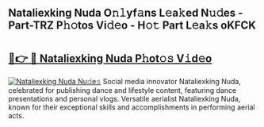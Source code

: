 ## Nataliexking Nuda O𝚗𝚕yf𝚊ns L𝚎a𝚔ed N𝚞𝚍es - Part-TRZ P𝚑𝚘tos Vi𝚍𝚎o - H𝚘𝚝 Part L𝚎a𝚔s oKFCK

# <h2><a href="http://kf95jl.oniu.top/?m=Nataliexking+Nuda">🔗👉 🔴 Nataliexking Nuda P𝚑ot𝚘𝚜 V𝚒d𝚎o</a></h2>

[![Nataliexking Nuda Nu𝚍e𝚜](https://i.imgur.com/0qMVB7G.gif)](http://kf95jl.oniu.top/?m=Nataliexking+Nuda)
Social media innovator Nataliexking Nuda, celebrated for publishing dance and lifestyle content, featuring dance presentations and personal vlogs. Versatile aerialist Nataliexking Nuda, known for their exceptional skills and accomplishments in performing aerial acts.  
